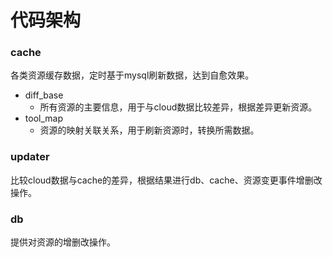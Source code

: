 # 代码架构

### cache

各类资源缓存数据，定时基于mysql刷新数据，达到自愈效果。
- diff_base
  - 所有资源的主要信息，用于与cloud数据比较差异，根据差异更新资源。
- tool_map
  - 资源的映射关联关系，用于刷新资源时，转换所需数据。

### updater

比较cloud数据与cache的差异，根据结果进行db、cache、资源变更事件增删改操作。

### db

提供对资源的增删改操作。
